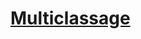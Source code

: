 ﻿---
!LinkItem
Link: multiclassing_hd.md
NameLink: <!--NameLink-->[Multiclassage](hd_multiclassing.md)<!--/NameLink-->
Id: custom_options_hd.md#multiclassage
ParentLink: custom_options_hd.md#options-de-personnalisation
Name: Multiclassage
ParentName: Options de personnalisation
Attributes: {}
AttributesDictionary: >+
  {}

---




# [Multiclassage](hd_multiclassing.md)



